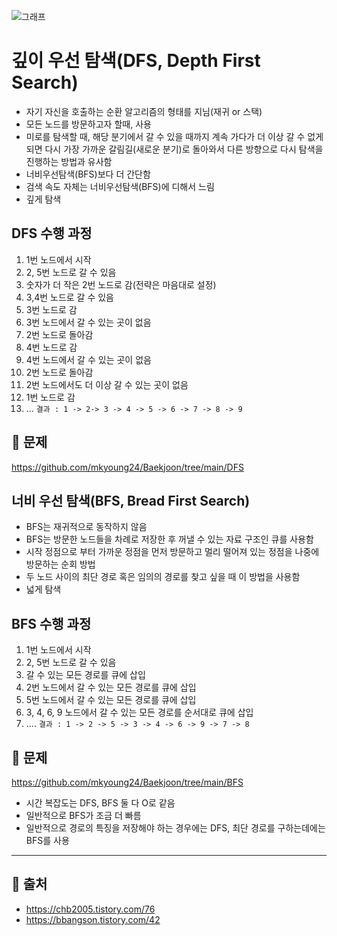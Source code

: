 ![그래프](https://github.com/mkyoung24/Algorithm/assets/103173521/1416c023-88bb-4cc1-8eab-35acc38e2e36)


# 깊이 우선 탐색(DFS, Depth First Search)
- 자기 자신을 호출하는 순환 알고리즘의 형태를 지님(재귀 or 스택)
- 모든 노드를 방문하고자 할때, 사용
- 미로를 탐색할 때, 해당 분기에서 갈 수 있을 때까지 계속 가다가 더 이상 갈 수 없게 되면 다시 가장 가까운 갈림길(새로운 분기)로 돌아와서 다른 방향으로 다시 탐색을 진행하는 방법과 유사함
- 너비우선탐색(BFS)보다 더 간단함
- 검색 속도 자체는 너비우선탐색(BFS)에 디해서 느림
- 깊게 탐색

## DFS 수행 과정
1. 1번 노드에서 시작
2. 2, 5번 노드로 갈 수 있음
3. 숫자가 더 작은 2번 노드로 감(전략은 마음대로 설정)
4. 3,4번 노드로 갈 수 있음
5. 3번 노드로 감
6. 3번 노드에서 갈 수 있는 곳이 없음
7. 2번 노드로 돌아감
8. 4번 노드로 감
9. 4번 노드에서 갈 수 있는 곳이 없음
10. 2번 노드로 돌아감
11. 2번 노드에서도 더 이상 갈 수 있는 곳이 없음
12. 1번 노드로 감
13. ...
`결과 : 1 -> 2-> 3 -> 4 -> 5 -> 6 -> 7 -> 8 -> 9`

## :scroll: 문제
<https://github.com/mkyoung24/Baekjoon/tree/main/DFS>


## 너비 우선 탐색(BFS, Bread First Search)
- BFS는 재귀적으로 동작하지 않음
- BFS는 방문한 노드들을 차례로 저장한 후 꺼낼 수 있는 자료 구조인 큐를 사용함
- 시작 정점으로 부터 가까운 정점을 먼저 방문하고 멀리 떨어져 있는 정점을 나중에 방문하는 순회 방법
- 두 노드 사이의 최단 경로 혹은 임의의 경로를 찾고 싶을 때 이 방법을 사용함
- 넓게 탐색

## BFS 수행 과정
1. 1번 노드에서 시작
2. 2, 5번 노드로 갈 수 있음
3. 갈 수 있는 모든 경로를 큐에 삽입
4. 2번 노드에서 갈 수 있는 모든 경로를 큐에 삽입
5. 5번 노드에서 갈 수 있는 모든 경로를 큐에 삽입
6. 3, 4, 6, 9 노드에서 갈 수 있는 모든 경로를 순서대로 큐에 삽입
7. ....
`결과 : 1 -> 2 -> 5 -> 3 -> 4 -> 6 -> 9 -> 7 -> 8`

## :scroll: 문제
<https://github.com/mkyoung24/Baekjoon/tree/main/BFS>


>
- 시간 복잡도는 DFS, BFS 둘 다 O로 같음
- 일반적으로 BFS가 조금 더 빠름
- 일반적으로 경로의 특징을 저장해야 하는 경우에는 DFS, 최단 경로를 구하는데에는 BFS를 사용


***
## :file_folder: 출처
- <https://chb2005.tistory.com/76>
- <https://bbangson.tistory.com/42>

